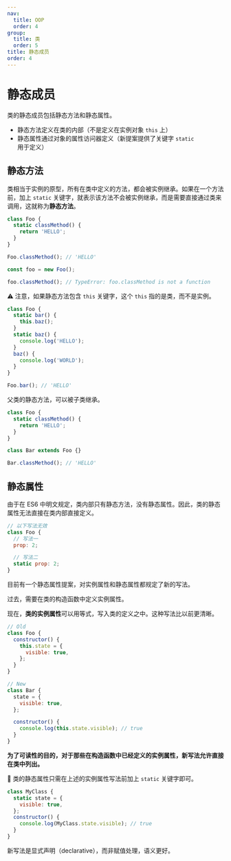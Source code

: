 ```yaml
---
nav:
  title: OOP
  order: 4
group:
  title: 类
  order: 5
title: 静态成员
order: 4
---
```


# 静态成员

类的静态成员包括静态方法和静态属性。

- 静态方法定义在类的内部（不是定义在实例对象 `this` 上）
- 静态属性通过对象的属性访问器定义（新提案提供了关键字 `static` 用于定义）

## 静态方法

类相当于实例的原型，所有在类中定义的方法，都会被实例继承。如果在一个方法前，加上 `static` 关键字，就表示该方法不会被实例继承，而是需要直接通过类来调用，这就称为**静态方法**。

```js
class Foo {
  static classMethod() {
    return 'HELLO';
  }
}

Foo.classMethod(); // 'HELLO'

const foo = new Foo();

foo.classMethod(); // TypeError: foo.classMethod is not a function
```

⚠️ 注意，如果静态方法包含 `this` 关键字，这个 `this` 指的是类，而不是实例。

```js
class Foo {
  static bar() {
    this.baz();
  }
  static baz() {
    console.log('HELLO');
  }
  baz() {
    console.log('WORLD');
  }
}

Foo.bar(); // 'HELLO'
```

父类的静态方法，可以被子类继承。

```js
class Foo {
  static classMethod() {
    return 'HELLO';
  }
}

class Bar extends Foo {}

Bar.classMethod(); // 'HELLO'
```

## 静态属性

由于在 ES6 中明文规定，类内部只有静态方法，没有静态属性。因此，类的静态属性无法直接在类内部直接定义。

```js
// 以下写法无效
class Foo {
  // 写法一
  prop: 2;

  // 写法二
  static prop: 2;
}
```

目前有一个静态属性提案，对实例属性和静态属性都规定了新的写法。

过去，需要在类的构造函数中定义实例属性。

现在，**类的实例属性**可以用等式，写入类的定义之中。这种写法比以前更清晰。

```js
// Old
class Foo {
  constructor() {
    this.state = {
      visible: true,
    };
  }
}

// New
class Bar {
  state = {
    visible: true,
  };

  constructor() {
    console.log(this.state.visible); // true
  }
}
```

**为了可读性的目的，对于那些在构造函数中已经定义的实例属性，新写法允许直接在类中列出。**

📌 类的静态属性只需在上述的实例属性写法前加上 `static` 关键字即可。

```js
class MyClass {
  static state = {
    visible: true,
  };
  constructor() {
    console.log(MyClass.state.visible); // true
  }
}
```

新写法是显式声明（declarative），而非赋值处理，语义更好。
